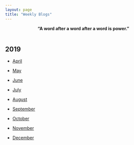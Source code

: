 ```yaml
---
layout: page
title: "Weekly Blogs"
---
```


<center><strong>“A word after a word after a word is power.”</strong></center>

<br>

## 2019

- [April](/weblogs/2019/april)

- [May](/weblogs/2019/may)

- [June](/weblogs/2019/june)

- [July](/weblogs/2019/July)

- [August](/weblogs/2019/august)

- [September](/weblogs/2019/september)

- [October](/weblogs/2019/october)

- [November](/weblogs/2019/november)

- [December](/weblogs/2019/december)
